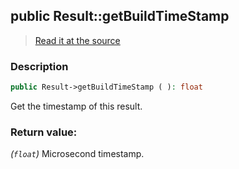 ## public Result::getBuildTimeStamp

> [Read it at the source](https://github.com/julien-boudry/Condorcet/blob/master/src/Result.php#L347)

### Description    

```php
public Result->getBuildTimeStamp ( ): float
```

Get the timestamp of this result.
    

### Return value:   

*(`float`)* Microsecond timestamp.

